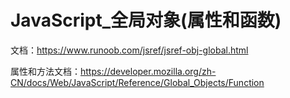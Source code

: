 # JavaScript_全局对象(属性和函数)

文档：<https://www.runoob.com/jsref/jsref-obj-global.html>

属性和方法文档：<https://developer.mozilla.org/zh-CN/docs/Web/JavaScript/Reference/Global_Objects/Function>
